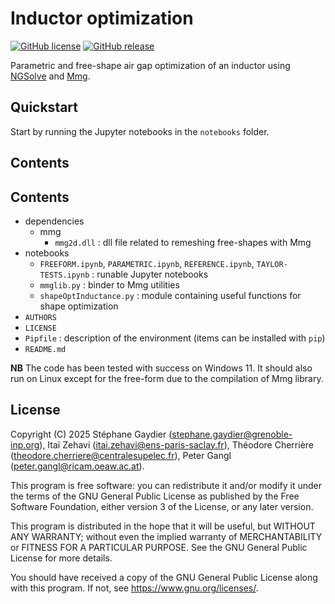# Inductor optimization


[![GitHub license](https://img.shields.io/github/license/StephLeMedef/inductance-compumag)](https://github.com/StephLeMedef/inductance-compumag) [![GitHub release](https://img.shields.io/github/release/StephLeMedef/inductance-compumag.svg)](https://github.com/StephLeMedef/inductance-compumag/releases/)

Parametric and free-shape air gap optimization of an inductor using [NGSolve](https://www.ngsolve.org/) and [Mmg](http://www.mmgtools.org/).

## Quickstart

Start by running the Jupyter notebooks in the `notebooks` folder. 

## Contents

## Contents

- dependencies
    - mmg
      - `mmg2d.dll` : dll file related to remeshing free-shapes with Mmg
- notebooks
    - `FREEFORM.ipynb`, `PARAMETRIC.ipynb`, `REFERENCE.ipynb`, `TAYLOR-TESTS.ipynb` : runable Jupyter notebooks
    - `mmglib.py` : binder to Mmg utilities
    - `shapeOptInductance.py` : module containing useful functions for shape optimization
- `AUTHORS `
- `LICENSE`
- `Pipfile` : description of the environment (items can be installed with `pip`)
- `README.md`

**NB** The code has been tested with success on Windows 11. It should also run on Linux except for the free-form due to the compilation of Mmg library.

## License

Copyright (C) 2025 Stéphane Gaydier (stephane.gaydier@grenoble-inp.org), Itaï Zehavi (itai.zehavi@ens-paris-saclay.fr), Théodore Cherrière (theodore.cherriere@centralesupelec.fr), Peter Gangl (peter.gangl@ricam.oeaw.ac.at).

This program is free software: you can redistribute it and/or modify it under the terms of the GNU General Public License as published by the Free Software Foundation, either version 3 of the License, or any later version.

This program is distributed in the hope that it will be useful, but WITHOUT ANY WARRANTY; without even the implied warranty of MERCHANTABILITY or FITNESS FOR A PARTICULAR PURPOSE.  See the GNU General Public License for more details.

You should have received a copy of the GNU General Public License along with this program.  If not, see <https://www.gnu.org/licenses/>.
